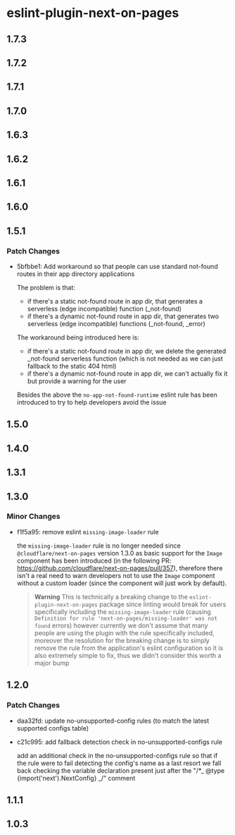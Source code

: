 # eslint-plugin-next-on-pages

## 1.7.3

## 1.7.2

## 1.7.1

## 1.7.0

## 1.6.3

## 1.6.2

## 1.6.1

## 1.6.0

## 1.5.1

### Patch Changes

- 5bfbbe1: Add workaround so that people can use standard not-found routes in their app directory applications

  The problem is that:

  - if there's a static not-found route in app dir, that generates a serverless (edge incompatible) function (\_not-found)
  - if there's a dynamic not-found route in app dir, that generates two serverless (edge incompatible) functions (\_not-found, \_error)

  The workaround being introduced here is:

  - if there's a static not-found route in app dir, we delete the generated \_not-found serverless function
    (which is not needed as we can just fallback to the static 404 html)
  - if there's a dynamic not-found route in app dir, we can't actually fix it but provide a warning for the user

  Besides the above the `no-app-not-found-runtime` eslint rule has been introduced to try to help developers avoid
  the issue

## 1.5.0

## 1.4.0

## 1.3.1

## 1.3.0

### Minor Changes

- f1f5a95: remove eslint `missing-image-loader` rule

  the `missing-image-loader` rule is no longer needed since `@cloudflare/next-on-pages`
  version 1.3.0 as basic support for the `Image` component has been introduced
  (in the following PR: https://github.com/cloudflare/next-on-pages/pull/357), therefore there isn't
  a real need to warn developers not to use the `Image` component without a custom loader
  (since the component will just work by default).

  > **Warning**
  > This is technically a breaking change to the `eslint-plugin-next-on-pages` package
  > since linting would break for users specifically including the `missing-image-loader`
  > rule (causing `Definition for rule 'next-on-pages/missing-loader' was not found` errors)
  > however currently we don't assume that many people are using the plugin with the rule
  > specifically included, moreover the resolution for the breaking change is to simply
  > remove the rule from the application's eslint configuration so it is also extremely
  > simple to fix, thus we didn't consider this worth a major bump

## 1.2.0

### Patch Changes

- daa32fd: update no-unsupported-config rules (to match the latest supported configs table)
- c21c995: add fallback detection check in no-unsupported-configs rule

  add an additional check in the no-unsupported-configs rule so that if the rule
  were to fail detecting the config's name as a last resort we fall back checking
  the variable declaration present just after the "/\*_ @type {import('next').NextConfig} _/"
  comment

## 1.1.1

## 1.0.3
